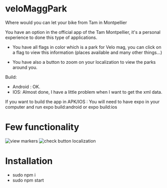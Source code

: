 # veloMaggPark
Where would you can let your bike from Tam in Montpellier

You have an option in the official app of the Tam Montpellier, it's a personal experience to done this type of applications.

* You have all flags in color which is a park for Velo mag, you can click on a flag to view this information (places available and many other things...)

* You have also a button to zoom on your localization to view the parks around you.

Build:
* Android : OK.
* IOS: Almost done, I have a little problem when I want to get the xml data.


If you want to build the app in APK/IOS : You will need to have expo in your computer and run expo build:android or expo build:ios

# Few functionality

![view markers]()
![check button localization]()

# Installation

* sudo npm i
* sudo npm start
